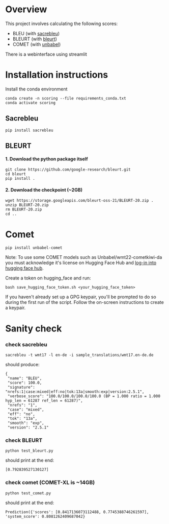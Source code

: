 # Overview

This project involves calculating the following scores:
- BLEU (with [sacrebleu](https://github.com/mjpost/sacrebleu))
- BLEURT (with [bleurt](https://github.com/google-research/bleurt))
- COMET (with [unbabel](https://github.com/Unbabel/COMET))

There is a webinterface using streamlit

# Installation instructions
Install the conda environment
```
conda create -n scoring --file requirements_conda.txt
conda activate scoring
```
## Sacrebleu

```
pip install sacrebleu
```

## BLEURT

#### 1. Download the python package itself
```
git clone https://github.com/google-research/bleurt.git
cd bleurt
pip install .
```

#### 2. Download the checkpoint (~2GB)
```
wget https://storage.googleapis.com/bleurt-oss-21/BLEURT-20.zip .
unzip BLEURT-20.zip
rm BLEURT-20.zip
cd ..
```

# Comet
```
pip install unbabel-comet
```

Note: To use some COMET models such as Unbabel/wmt22-cometkiwi-da you must acknowledge it's license on Hugging Face Hub and [log-in into hugging face hub](https://huggingface.co/docs/huggingface_hub/quick-start#:~:text=Once%20you%20have%20your%20User%20Access%20Token%2C%20run%20the%20following%20command%20in%20your%20terminal%3A).

Create a token on hugging_face and run:
```
bash save_hugging_face_token.sh <your_hugging_face_token>
```

If you haven't already set up a GPG keypair, you'll be prompted to do so during the first run of the script. Follow the on-screen instructions to create a keypair.


# Sanity check

### check sacrebleu

```
sacrebleu -t wmt17 -l en-de -i sample_translations/wmt17.en-de.de
```
should produce:
```
{
 "name": "BLEU",
 "score": 100.0,
 "signature": "nrefs:1|case:mixed|eff:no|tok:13a|smooth:exp|version:2.5.1",
 "verbose_score": "100.0/100.0/100.0/100.0 (BP = 1.000 ratio = 1.000 hyp_len = 61287 ref_len = 61287)",
 "nrefs": "1",
 "case": "mixed",
 "eff": "no",
 "tok": "13a",
 "smooth": "exp",
 "version": "2.5.1"
```

### check BLEURT

```
python test_bleurt.py
```

should print at the end:
```
[0.792839527130127]
```

### check comet (COMET-XL is ~14GB)
```
python test_comet.py
```

should print at the end:
```
Prediction({'scores': [0.8417136073112488, 0.7745388746261597], 'system_score': 0.8081262409687042}
```
